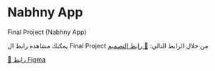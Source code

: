# Nabhny App
Final Project (Nabhny App)

يمكنك مشاهدة رابط ال Final Project من خلال الرابط التالي:
[🔗 رابط التصميم](https://drive.google.com/drive/u/0/folders/1iNqa-juf8oVB07R4lRbAeM7OlwDehZQZ)

[🔗 رابط Figma](https://www.figma.com/design/bTwEueFzF3q9b2zeVZqruj/Nabhny-App?node-id=0-1&t=WBJ7vSjW1cPLYpw0-1)


